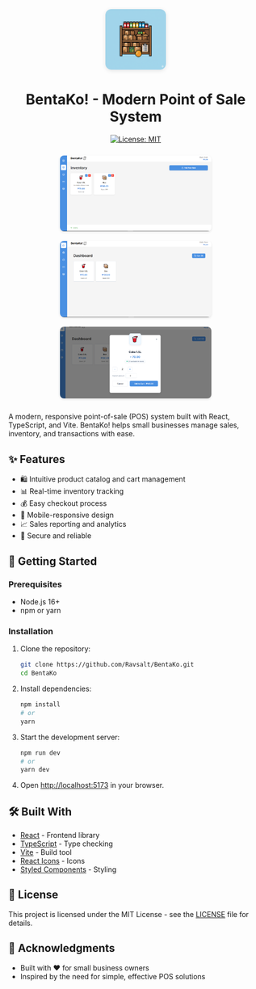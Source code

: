 <div align="center">
  <img src="public/images/BentaKo.png" alt="BentaKo! Logo" width="120" style="border-radius: 12px; box-shadow: 0 2px 8px rgba(0,0,0,0.1);" />
  <h1>BentaKo! - Modern Point of Sale System</h1>
  
  [![License: MIT](https://img.shields.io/badge/License-MIT-yellow.svg)](https://opensource.org/licenses/MIT)
  
  <div style="display: flex; gap: 1rem; justify-content: center; flex-wrap: wrap; margin: 1.5rem 0;">
    <a href="Screenshot.PNG">
      <img src="Screenshot.PNG" alt="Dashboard View" style="width: 300px; border-radius: 8px; box-shadow: 0 2px 4px rgba(0,0,0,0.1); transition: transform 0.2s;" onmouseover="this.style.transform='scale(1.02)'" onmouseout="this.style.transform='scale(1)'" />
    </a>
    <a href="Screenshot2.PNG">
      <img src="Screenshot2.PNG" alt="Inventory Management" style="width: 300px; border-radius: 8px; box-shadow: 0 2px 4px rgba(0,0,0,0.1); transition: transform 0.2s;" onmouseover="this.style.transform='scale(1.02)'" onmouseout="this.style.transform='scale(1)'" />
    </a>
    <a href="Screenshot3.PNG">
      <img src="Screenshot3.PNG" alt="Sales Reports" style="width: 300px; border-radius: 8px; box-shadow: 0 2px 4px rgba(0,0,0,0.1); transition: transform 0.2s;" onmouseover="this.style.transform='scale(1.02)'" onmouseout="this.style.transform='scale(1)'" />
    </a>
  </div>
</div>


A modern, responsive point-of-sale (POS) system built with React, TypeScript, and Vite. BentaKo! helps small businesses manage sales, inventory, and transactions with ease.


## ✨ Features

- 🛍️ Intuitive product catalog and cart management
- 📊 Real-time inventory tracking
- 💰 Easy checkout process
- 📱 Mobile-responsive design
- 📈 Sales reporting and analytics
- 🔐 Secure and reliable

## 🚀 Getting Started

### Prerequisites

- Node.js 16+
- npm or yarn

### Installation

1. Clone the repository:
   ```bash
   git clone https://github.com/Ravsalt/BentaKo.git
   cd BentaKo
   ```

2. Install dependencies:
   ```bash
   npm install
   # or
   yarn
   ```

3. Start the development server:
   ```bash
   npm run dev
   # or
   yarn dev
   ```

4. Open [http://localhost:5173](http://localhost:5173) in your browser.

## 🛠️ Built With

- [React](https://reactjs.org/) - Frontend library
- [TypeScript](https://www.typescriptlang.org/) - Type checking
- [Vite](https://vitejs.dev/) - Build tool
- [React Icons](https://react-icons.github.io/react-icons/) - Icons
- [Styled Components](https://styled-components.com/) - Styling

## 📝 License

This project is licensed under the MIT License - see the [LICENSE](LICENSE) file for details.

## 🙏 Acknowledgments

- Built with ❤️ for small business owners
- Inspired by the need for simple, effective POS solutions
